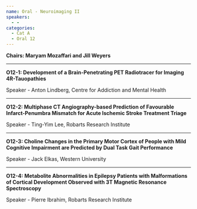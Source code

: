 ```yaml
---
name: Oral - Neuroimaging II
speakers:
  - -
categories:
  - Cat A
  - Oral 12
---
```


**Chairs: Maryam Mozaffari and Jill Weyers**

_____________________________________________________

**O12-1: Development of a Brain-Penetrating PET
Radiotracer for Imaging 4R-Tauopathies**

Speaker - Anton Lindberg, Centre for Addiction and Mental Health

_____________________________________________________

**O12-2: Multiphase CT Angiography-based Prediction of
Favourable Infarct-Penumbra Mismatch for Acute
Ischemic Stroke Treatment Triage**

Speaker - Ting-Yim Lee, Robarts Research Institute

_____________________________________________________

**O12-3: Choline Changes in the Primary Motor Cortex of
People with Mild Cognitive Impairment are Predicted by
Dual Task Gait Performance**

Speaker - Jack Elkas, Western University

_____________________________________________________

**O12-4: Metabolite Abnormalities in Epilepsy Patients
with Malformations of Cortical Development Observed
with 3T Magnetic Resonance Spectroscopy**

Speaker - Pierre Ibrahim, Robarts Research Institute

